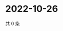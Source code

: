 # 2022-10-26

共 0 条

<!-- BEGIN WEIBO -->
<!-- 最后更新时间 Wed Oct 26 2022 18:18:55 GMT+0800 (China Standard Time) -->

<!-- END WEIBO -->
